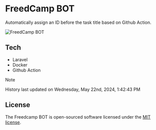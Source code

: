 # FreedCamp BOT

Automatically assign an ID before the task title based on Github Action.

![FreedCamp BOT](https://repository-images.githubusercontent.com/737932867/7d34798b-2680-471c-b089-a78a718d3d6a)

## Tech

- Laravel
- Docker
- Github Action

> [!NOTE]  
> History last updated on Wednesday, May 22nd, 2024, 1:42:43 PM

## License

The Freedcamp BOT is open-sourced software licensed under the [MIT license](https://opensource.org/licenses/MIT).
